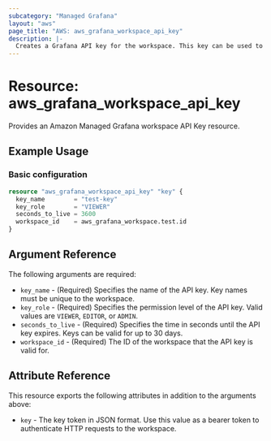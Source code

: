 ```yaml
---
subcategory: "Managed Grafana"
layout: "aws"
page_title: "AWS: aws_grafana_workspace_api_key"
description: |-
  Creates a Grafana API key for the workspace. This key can be used to authenticate requests sent to the workspace's HTTP API.
---
```


# Resource: aws_grafana_workspace_api_key

Provides an Amazon Managed Grafana workspace API Key resource.

## Example Usage

### Basic configuration

```terraform
resource "aws_grafana_workspace_api_key" "key" {
  key_name        = "test-key"
  key_role        = "VIEWER"
  seconds_to_live = 3600
  workspace_id    = aws_grafana_workspace.test.id
}
```

## Argument Reference

The following arguments are required:

- `key_name` - (Required) Specifies the name of the API key. Key names must be unique to the workspace.
- `key_role` - (Required) Specifies the permission level of the API key. Valid values are `VIEWER`, `EDITOR`, or `ADMIN`.
- `seconds_to_live` - (Required) Specifies the time in seconds until the API key expires. Keys can be valid for up to 30 days.
- `workspace_id` - (Required) The ID of the workspace that the API key is valid for.

## Attribute Reference

This resource exports the following attributes in addition to the arguments above:

* `key` - The key token in JSON format. Use this value as a bearer token to authenticate HTTP requests to the workspace.
